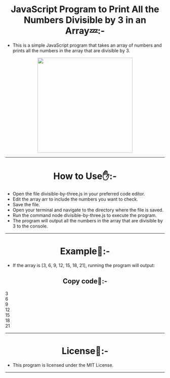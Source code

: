 <h1 align="center"> JavaScript Program to Print All the Numbers Divisible by 3 in an Array💤:-</h1>

- This is a simple JavaScript program that takes an array of numbers and prints all the numbers in the array that are divisible by 3.
<div align="center" >
<img height="300" wedith="300" src="https://i.ytimg.com/vi/-dJ2zWgrUlE/maxresdefault.jpg"></div>

<hr>
<h1 align="center">How to Use✋:-</h1>

- Open the file divisible-by-three.js in your preferred code editor.
- Edit the array arr to include the numbers you want to check.
- Save the file.
- Open your terminal and navigate to the directory where the file is saved.
- Run the command node divisible-by-three.js to execute the program.
- The program will output all the numbers in the array that are divisible by 3 to the console.
<hr>
<h1 align="center">Example🧾:-</h1>

- If the array is [3, 6, 9, 12, 15, 18, 21], running the program will output:
<h2 align="center">Copy code🧾:-</h2>

3<br>
6<br>
9<br>
12<br>
15<br>
18<br>
21<br>
<hr>
<h1 align="center">License📙:-</h1>

- This program is licensed under the MIT License.
<hr>
